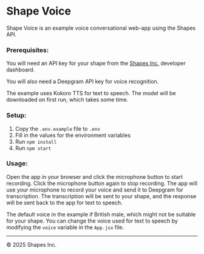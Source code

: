 # Shape Voice

Shape Voice is an example voice conversational web-app using the Shapes API.

### Prerequisites:

You will need an API key for your shape from the [Shapes Inc.](https://shapes.inc) developer dashboard.

You will also need a Deepgram API key for voice recognition.

The example uses Kokoro TTS for text to speech. The model will be downloaded on first run, which takes some time.

### Setup:
1. Copy the `.env.example` file to `.env`
2. Fill in the values for the environment variables
3. Run `npm install`
4. Run `npm start`

### Usage:

Open the app in your browser and click the microphone button to start recording. Click the microphone button again to stop recording.
The app will use your microphone to record your voice and send it to Deepgram for transcription.
The transcription will be sent to your shape, and the response will be sent back to the app for text to speech.

The default voice in the example if British male, which might not be suitable for your shape.
You can change the voice used for text to speech by modifying the `voice` variable in the `App.jsx` file.

-------------------
© 2025 Shapes Inc.